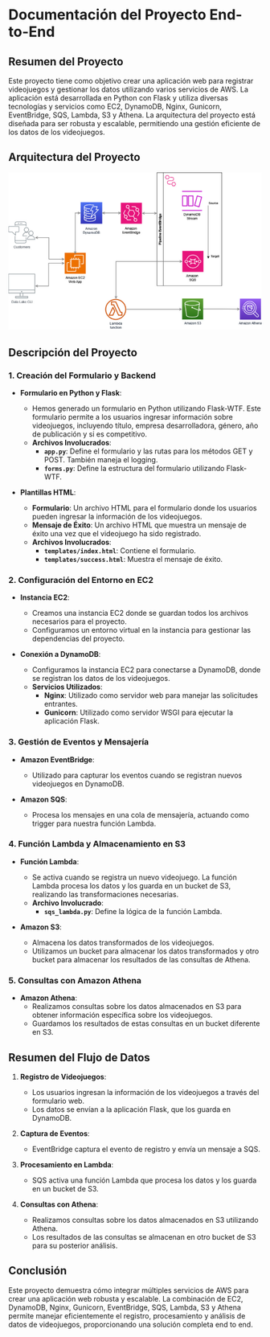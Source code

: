 # Documentación del Proyecto End-to-End

## Resumen del Proyecto

Este proyecto tiene como objetivo crear una aplicación web para registrar videojuegos y gestionar los datos utilizando varios servicios de AWS. La aplicación está desarrollada en Python con Flask y utiliza diversas tecnologías y servicios como EC2, DynamoDB, Nginx, Gunicorn, EventBridge, SQS, Lambda, S3 y Athena. La arquitectura del proyecto está diseñada para ser robusta y escalable, permitiendo una gestión eficiente de los datos de los videojuegos.

## Arquitectura del Proyecto

![Arquitectura del Proyecto](arquitectura.png)

## Descripción del Proyecto

### 1. Creación del Formulario y Backend

- **Formulario en Python y Flask**:
  - Hemos generado un formulario en Python utilizando Flask-WTF. Este formulario permite a los usuarios ingresar información sobre videojuegos, incluyendo título, empresa desarrolladora, género, año de publicación y si es competitivo.
  - **Archivos Involucrados**:
    - **`app.py`**: Define el formulario y las rutas para los métodos GET y POST. También maneja el logging.
    - **`forms.py`**: Define la estructura del formulario utilizando Flask-WTF.

- **Plantillas HTML**:
  - **Formulario**: Un archivo HTML para el formulario donde los usuarios pueden ingresar la información de los videojuegos.
  - **Mensaje de Éxito**: Un archivo HTML que muestra un mensaje de éxito una vez que el videojuego ha sido registrado.
  - **Archivos Involucrados**:
    - **`templates/index.html`**: Contiene el formulario.
    - **`templates/success.html`**: Muestra el mensaje de éxito.

### 2. Configuración del Entorno en EC2

- **Instancia EC2**:
  - Creamos una instancia EC2 donde se guardan todos los archivos necesarios para el proyecto.
  - Configuramos un entorno virtual en la instancia para gestionar las dependencias del proyecto.

- **Conexión a DynamoDB**:
  - Configuramos la instancia EC2 para conectarse a DynamoDB, donde se registran los datos de los videojuegos.
  - **Servicios Utilizados**:
    - **Nginx**: Utilizado como servidor web para manejar las solicitudes entrantes.
    - **Gunicorn**: Utilizado como servidor WSGI para ejecutar la aplicación Flask.

### 3. Gestión de Eventos y Mensajería

- **Amazon EventBridge**:
  - Utilizado para capturar los eventos cuando se registran nuevos videojuegos en DynamoDB.

- **Amazon SQS**:
  - Procesa los mensajes en una cola de mensajería, actuando como trigger para nuestra función Lambda.

### 4. Función Lambda y Almacenamiento en S3

- **Función Lambda**:
  - Se activa cuando se registra un nuevo videojuego. La función Lambda procesa los datos y los guarda en un bucket de S3, realizando las transformaciones necesarias.
  - **Archivo Involucrado**:
    - **`sqs_lambda.py`**: Define la lógica de la función Lambda.

- **Amazon S3**:
  - Almacena los datos transformados de los videojuegos.
  - Utilizamos un bucket para almacenar los datos transformados y otro bucket para almacenar los resultados de las consultas de Athena.

### 5. Consultas con Amazon Athena

- **Amazon Athena**:
  - Realizamos consultas sobre los datos almacenados en S3 para obtener información específica sobre los videojuegos.
  - Guardamos los resultados de estas consultas en un bucket diferente en S3.

## Resumen del Flujo de Datos

1. **Registro de Videojuegos**:
   - Los usuarios ingresan la información de los videojuegos a través del formulario web.
   - Los datos se envían a la aplicación Flask, que los guarda en DynamoDB.

2. **Captura de Eventos**:
   - EventBridge captura el evento de registro y envía un mensaje a SQS.

3. **Procesamiento en Lambda**:
   - SQS activa una función Lambda que procesa los datos y los guarda en un bucket de S3.

4. **Consultas con Athena**:
   - Realizamos consultas sobre los datos almacenados en S3 utilizando Athena.
   - Los resultados de las consultas se almacenan en otro bucket de S3 para su posterior análisis.

## Conclusión

Este proyecto demuestra cómo integrar múltiples servicios de AWS para crear una aplicación web robusta y escalable. La combinación de EC2, DynamoDB, Nginx, Gunicorn, EventBridge, SQS, Lambda, S3 y Athena permite manejar eficientemente el registro, procesamiento y análisis de datos de videojuegos, proporcionando una solución completa end to end.
